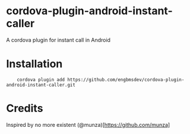 cordova-plugin-android-instant-caller
=====================================

A cordova plugin for instant call in Android

# Installation

		cordova plugin add https://github.com/engbmsdev/cordova-plugin-android-instant-caller.git
		

# Credits

Inspired by no more existent (@munza)[https://github.com/munza]

